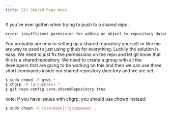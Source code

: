 ```yaml
---
title: Git Shared Repo Woes
---
```


If you've ever gotten when trying to push to a shared repo:

```bash
error: insufficient permission for adding an object to repository database ./objects
```

You probably are new to setting up a shared repository yourself or like me are way to used to just using github for everything. Luckily the solution is easy. We need to just fix the permissions on the repo and let git know that this is a shared repository. We need to create a group with all the developers that are going to be working on this and then we can use three short commands inside our shared repository directory and we are set:

```bash
$ sudo chmod -R g+ws *
$ chgrp -R [groupName] *
$ git repo-config core.sharedRepository true
```

note: if you have issues with chgrp, you should use chown instead:

```bash
$ sudo chown -R [userName]:[groupName] .
```